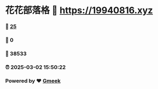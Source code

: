 # 花花部落格 :link: https://19940816.xyz 
### :page_facing_up: [25](https://19940816.xyz/tag.html) 
### :speech_balloon: 0 
### :hibiscus: 38533 
### :alarm_clock: 2025-03-02 15:50:22 
### Powered by :heart: [Gmeek](https://github.com/Meekdai/Gmeek)
